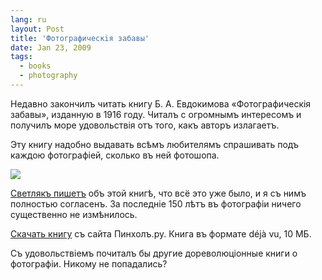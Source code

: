 ```yaml
---
lang: ru
layout: Post
title: 'Фотографическiя забавы'
date: Jan 23, 2009
tags:
  - books
  - photography
---
```


Недавно закончилъ читать книгу Б. А. Евдокимова «Фотографическiя забавы», изданную в 1916 году. Читалъ с огромнымъ интересомъ и получилъ море удовольствiя отъ того, какъ авторъ излагаетъ.

Эту книгу надобно выдавать всѣмъ любителямъ спрашивать подъ каждою фотографiей, сколько въ ней фотошопа.

![](/images/blog/zabavy.jpg)

[Светлякъ пишетъ](http://svetlyak.ru/blog/fotograficheskiya-zabavy/ "Блогъ Большаго 40-ватнаго Светляка — Фотографическiя забавы") объ этой книгѣ, что всё это уже было, и я съ нимъ полностью согласенъ. За последнiе 150 лѣтъ въ фотографiи ничего существенно не измѣнилось.

<!--more-->

[Скачать книгу](http://www.pinhole.ru/storage/books/zabavi.djvu) съ сайта Пинхолъ.ру. Книга въ формате déjà vu, 10 МБ.

Съ удовольствiемъ почиталъ бы другие дореволюцiонные книги о фотографiи. Никому не попадались?
